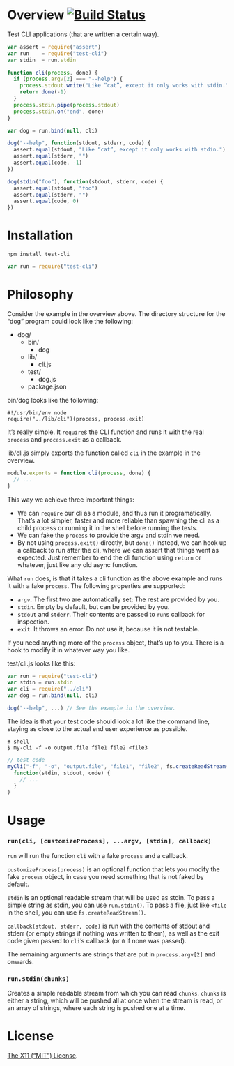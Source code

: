 Overview [![Build Status](https://travis-ci.org/lydell/test-cli.png?branch=master)](https://travis-ci.org/lydell/test-cli)
========

Test CLI applications (that are written a certain way).

```js
var assert = require("assert")
var run    = require("test-cli")
var stdin  = run.stdin

function cli(process, done) {
  if (process.argv[2] === "--help") {
    process.stdout.write("Like “cat”, except it only works with stdin.")
    return done(-1)
  }
  process.stdin.pipe(process.stdout)
  process.stdin.on("end", done)
}

var dog = run.bind(null, cli)

dog("--help", function(stdout, stderr, code) {
  assert.equal(stdout, "Like “cat”, except it only works with stdin.")
  assert.equal(stderr, "")
  assert.equal(code, -1)
})

dog(stdin("foo"), function(stdout, stderr, code) {
  assert.equal(stdout, "foo")
  assert.equal(stderr, "")
  assert.equal(code, 0)
})
```


Installation
============

`npm install test-cli`

```js
var run = require("test-cli")
```


Philosophy
==========

Consider the example in the overview above. The directory structure for the
“dog” program could look like the following:

- dog/
  - bin/
    - dog
  - lib/
    - cli.js
  - test/
    - dog.js
  - package.json

bin/dog looks like the following:

```
#!/usr/bin/env node
require("../lib/cli")(process, process.exit)
```

It’s really simple. It `require`s the CLI function and runs it with the real
`process` and `process.exit` as a callback.

lib/cli.js simply exports the function called `cli` in the example in the
overview.

```js
module.exports = function cli(process, done) {
  // ...
}
```

This way we achieve three important things:

- We can `require` our cli as a module, and thus run it programatically. That’s
  a lot simpler, faster and more reliable than spawning the cli as a child
  process or running it in the shell before running the tests.
- We can fake the `process` to provide the argv and stdin we need.
- By not using `process.exit()` directly, but `done()` instead, we can hook up
  a callback to run after the cli, where we can assert that things went as
  expected. Just remember to end the cli function using `return` or whatever,
  just like any old async function.

What `run` does, is that it takes a cli function as the above example and runs
it with a fake `process`. The following properties are supported:

- `argv`. The first two are automatically set; The rest are provided by you.
- `stdin`. Empty by default, but can be provided by you.
- `stdout` and `stderr`. Their contents are passed to `run`s callback for
  inspection.
- `exit`. It throws an error. Do not use it, because it is not testable.

If you need anything more of the `process` object, that’s up to you. There is a
hook to modify it in whatever way you like.

test/cli.js looks like this:

```js
var run = require("test-cli")
var stdin = run.stdin
var cli = require("../cli")
var dog = run.bind(null, cli)

dog("--help", ...) // See the example in the overview.
```

The idea is that your test code should look a lot like the command line, staying
as close to the actual end user experience as possible.

```
# shell
$ my-cli -f -o output.file file1 file2 <file3
```
```js
// test code
myCli("-f", "-o", "output.file", "file1", "file2", fs.createReadStream("file3"),
  function(stdin, stdout, code) {
    // ...
  }
)
```


Usage
=====

### `run(cli, [customizeProcess], ...argv, [stdin], callback)` ###

`run` will run the function `cli` with a fake `process` and a callback.

`customizeProcess(process)` is an optional function that lets you modify the
fake `process` object, in case you need something that is not faked by default.

`stdin` is an optional readable stream that will be used as stdin. To pass a
simple string as stdin, you can use `run.stdin()`. To pass a file, just like
`<file` in the shell, you can use `fs.createReadStream()`.

`callback(stdout, stderr, code)` is run with the contents of stdout and stderr
(or empty strings if nothing was written to them), as well as the exit code
given passed to `cli`’s callback (or `0` if none was passed).

The remaining arguments are strings that are put in `process.argv[2]` and
onwards.

### `run.stdin(chunks)` ###

Creates a simple readable stream from which you can read `chunks`. `chunks` is
either a string, which will be pushed all at once when the stream is read, or
an array of strings, where each string is pushed one at a time.


License
=======

[The X11 (“MIT”) License](LICENSE).
